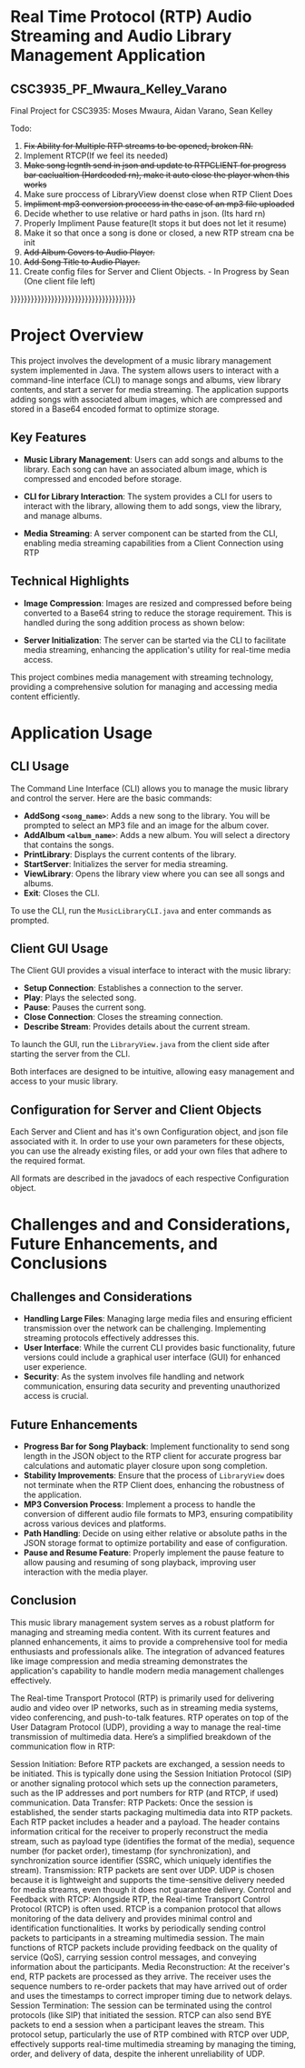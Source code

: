 # Real Time Protocol (RTP) Audio Streaming and Audio Library Management Application
## CSC3935_PF_Mwaura_Kelley_Varano
Final Project for CSC3935: Moses Mwaura, Aidan Varano, Sean Kelley




Todo:

1. ~~Fix Ability for Multiple RTP streams to be opened, broken RN.~~  
2. Implement RTCP(If we feel its needed)
2.  ~~Make song legnth send in json and update to RTPCLIENT for progress bar caclualtion (Hardcoded rn), make it auto close the player when this works~~   
3. Make sure proccess of LibraryView doenst close when RTP Client Does  
4. ~~Impliment mp3 conversion proccess in the case of an mp3 file uploaded~~  
5. Decide whether to use relative or hard paths in json. (Its hard rn)
6. Properly Impliment Pause feature(It stops it but does not let it resume)
7. Make it so that once a song is done or closed, a new RTP stream cna be init
8.  ~~Add Album Covers to Audio Player.~~
9. ~~Add Song Title to Audio Player.~~
10. Create config files for Server and Client Objects. - In Progress by Sean (One client file left)



}}}}}}}}}}}}}}}}}}}}}}}}}}}}}}}}}}}}}
# Project Overview

This project involves the development of a music library management system implemented in Java. The system allows users to interact with a command-line interface (CLI) to manage songs and albums, view library contents, and start a server for media streaming. The application supports adding songs with associated album images, which are compressed and stored in a Base64 encoded format to optimize storage.

## Key Features

- **Music Library Management**: Users can add songs and albums to the library. Each song can have an associated album image, which is compressed and encoded before storage.
- **CLI for Library Interaction**: The system provides a CLI for users to interact with the library, allowing them to add songs, view the library, and manage albums.

- **Media Streaming**: A server component can be started from the CLI, enabling media streaming capabilities from a Client Connection using RTP

## Technical Highlights

- **Image Compression**: Images are resized and compressed before being converted to a Base64 string to reduce the storage requirement. This is handled during the song addition process as shown below:

- **Server Initialization**: The server can be started via the CLI to facilitate media streaming, enhancing the application's utility for real-time media access.

This project combines media management with streaming technology, providing a comprehensive solution for managing and accessing media content efficiently.

# Application Usage

## CLI Usage

The Command Line Interface (CLI) allows you to manage the music library and control the server. Here are the basic commands:

- **AddSong `<song_name>`**: Adds a new song to the library. You will be prompted to select an MP3 file and an image for the album cover.
- **AddAlbum `<album_name>`**: Adds a new album. You will select a directory that contains the songs.
- **PrintLibrary**: Displays the current contents of the library.
- **StartServer**: Initializes the server for media streaming.
- **ViewLibrary**: Opens the library view where you can see all songs and albums.
- **Exit**: Closes the CLI.

To use the CLI, run the `MusicLibraryCLI.java` and enter commands as prompted.

## Client GUI Usage

The Client GUI provides a visual interface to interact with the music library:

- **Setup Connection**: Establishes a connection to the server.
- **Play**: Plays the selected song.
- **Pause**: Pauses the current song.
- **Close Connection**: Closes the streaming connection.
- **Describe Stream**: Provides details about the current stream.

To launch the GUI, run the `LibraryView.java` from the client side after starting the server from the CLI.

Both interfaces are designed to be intuitive, allowing easy management and access to your music library.

## Configuration for Server and Client Objects

Each Server and Client and has it's own Configuration object, and json file associated with it. In order to use your own parameters for these objects, you can use the already existing files, or add your own files that adhere to the required format.

All formats are described in the javadocs of each respective Configuration object.

# Challenges and and Considerations, Future Enhancements, and Conclusions

## Challenges and Considerations

- **Handling Large Files**: Managing large media files and ensuring efficient transmission over the network can be challenging. Implementing streaming protocols effectively addresses this.
- **User Interface**: While the current CLI provides basic functionality, future versions could include a graphical user interface (GUI) for enhanced user experience.
- **Security**: As the system involves file handling and network communication, ensuring data security and preventing unauthorized access is crucial.

## Future Enhancements

- **Progress Bar for Song Playback**: Implement functionality to send song length in the JSON object to the RTP client for accurate progress bar calculations and automatic player closure upon song completion.
- **Stability Improvements**: Ensure that the process of `LibraryView` does not terminate when the RTP Client does, enhancing the robustness of the application.
- **MP3 Conversion Process**: Implement a process to handle the conversion of different audio file formats to MP3, ensuring compatibility across various devices and platforms.
- **Path Handling**: Decide on using either relative or absolute paths in the JSON storage format to optimize portability and ease of configuration.
- **Pause and Resume Feature**: Properly implement the pause feature to allow pausing and resuming of song playback, improving user interaction with the media player.

## Conclusion

This music library management system serves as a robust platform for managing and streaming media content. With its current features and planned enhancements, it aims to provide a comprehensive tool for media enthusiasts and professionals alike. The integration of advanced features like image compression and media streaming demonstrates the application's capability to handle modern media management challenges effectively.







The Real-time Transport Protocol (RTP) is primarily used for delivering audio and video over IP networks, such as in streaming media systems, video conferencing, and push-to-talk features. RTP operates on top of the User Datagram Protocol (UDP), providing a way to manage the real-time transmission of multimedia data. Here’s a simplified breakdown of the communication flow in RTP:

Session Initiation: Before RTP packets are exchanged, a session needs to be initiated. This is typically done using the Session Initiation Protocol (SIP) or another signaling protocol which sets up the connection parameters, such as the IP addresses and port numbers for RTP (and RTCP, if used) communication.
Data Transfer:
RTP Packets: Once the session is established, the sender starts packaging multimedia data into RTP packets. Each RTP packet includes a header and a payload. The header contains information critical for the receiver to properly reconstruct the media stream, such as payload type (identifies the format of the media), sequence number (for packet order), timestamp (for synchronization), and synchronization source identifier (SSRC, which uniquely identifies the stream).
Transmission: RTP packets are sent over UDP. UDP is chosen because it is lightweight and supports the time-sensitive delivery needed for media streams, even though it does not guarantee delivery.
Control and Feedback with RTCP: Alongside RTP, the Real-time Transport Control Protocol (RTCP) is often used. RTCP is a companion protocol that allows monitoring of the data delivery and provides minimal control and identification functionalities. It works by periodically sending control packets to participants in a streaming multimedia session. The main functions of RTCP packets include providing feedback on the quality of service (QoS), carrying session control messages, and conveying information about the participants.
Media Reconstruction: At the receiver's end, RTP packets are processed as they arrive. The receiver uses the sequence numbers to re-order packets that may have arrived out of order and uses the timestamps to correct improper timing due to network delays.
Session Termination: The session can be terminated using the control protocols (like SIP) that initiated the session. RTCP can also send BYE packets to end a session when a participant leaves the stream.
This protocol setup, particularly the use of RTP combined with RTCP over UDP, effectively supports real-time multimedia streaming by managing the timing, order, and delivery of data, despite the inherent unreliability of UDP.















